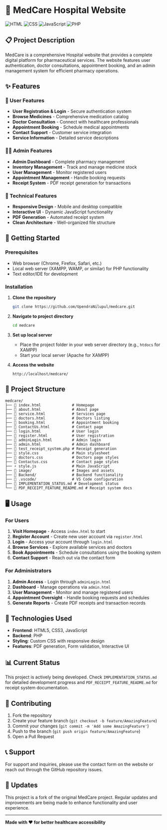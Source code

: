 # 💊 MedCare Hospital Website

![HTML](https://img.shields.io/badge/HTML5-E34F26?style=for-the-badge&logo=html5&logoColor=white)
![CSS](https://img.shields.io/badge/CSS3-1572B6?style=for-the-badge&logo=css3&logoColor=white)
![JavaScript](https://img.shields.io/badge/JavaScript-F7DF1E?style=for-the-badge&logo=javascript&logoColor=black)
![PHP](https://img.shields.io/badge/PHP-777BB4?style=for-the-badge&logo=php&logoColor=white)

## 📋 Project Description
MedCare is a comprehensive Hospital website that provides a complete digital platform for pharmaceutical services. The website features user authentication, doctor consultations, appointment booking, and an admin management system for efficient pharmacy operations.

## ✨ Features

### 🔐 User Features
- **User Registration & Login** - Secure authentication system
- **Browse Medicines** - Comprehensive medication catalog
- **Doctor Consultation** - Connect with healthcare professionals
- **Appointment Booking** - Schedule medical appointments
- **Contact Support** - Customer service integration
- **Service Information** - Detailed service descriptions

### 👨‍💼 Admin Features
- **Admin Dashboard** - Complete pharmacy management
- **Inventory Management** - Track and manage medicine stock
- **User Management** - Monitor registered users
- **Appointment Management** - Handle booking requests
- **Receipt System** - PDF receipt generation for transactions

### 🎨 Technical Features
- **Responsive Design** - Mobile and desktop compatible
- **Interactive UI** - Dynamic JavaScript functionality
- **PDF Generation** - Automated receipt system
- **Clean Architecture** - Well-organized file structure

## 🚀 Getting Started

### Prerequisites
- Web browser (Chrome, Firefox, Safari, etc.)
- Local web server (XAMPP, WAMP, or similar) for PHP functionality
- Text editor/IDE for development

### Installation
1. **Clone the repository**
   ```bash
   git clone https://github.com/UpendraNilupul/medcare.git
   ```

2. **Navigate to project directory**
   ```bash
   cd medcare
   ```

3. **Set up local server**
   - Place the project folder in your web server directory (e.g., `htdocs` for XAMPP)
   - Start your local server (Apache for XAMPP)

4. **Access the website**
   ```
   http://localhost/medcare/
   ```

## 📁 Project Structure
```
medcare/
├── 📄 index.html              # Homepage
├── 📄 about.html              # About page
├── 📄 service.html            # Services page
├── 📄 doctors.html            # Doctors listing
├── 📄 booking.html            # Appointment booking
├── 📄 ContactUs.html          # Contact page
├── 📄 login.html              # User login
├── 📄 register.html           # User registration
├── 📄 adminLogin.html         # Admin login
├── 📄 admin.html              # Admin dashboard
├── 📄 test_receipt_system.php # Receipt generation
├── 🎨 style.css               # Main stylesheet
├── 🎨 doctors.css             # Doctors page styles
├── 🎨 Contactus.css           # Contact page styles
├── ⚡ style.js                # Main JavaScript
├── 📁 image/                  # Images and assets
├── 📁 Backend/                # Backend functionality
├── 📁 .vscode/                # VS Code configuration
├── 📄 IMPLEMENTATION_STATUS.md # Development status
└── 📄 PDF_RECEIPT_FEATURE_README.md # Receipt system docs
```

## 🖥️ Usage

### For Users
1. **Visit Homepage** - Access `index.html` to start
2. **Register Account** - Create new user account via `register.html`
3. **Login** - Access your account through `login.html`
4. **Browse Services** - Explore available services and doctors
5. **Book Appointments** - Schedule consultations using the booking system
6. **Contact Support** - Reach out via the contact form

### For Administrators
1. **Admin Access** - Login through `adminLogin.html`
2. **Dashboard** - Manage operations via `admin.html`
3. **User Management** - Monitor and manage registered users
4. **Appointment Oversight** - Handle booking requests and schedules
5. **Generate Reports** - Create PDF receipts and transaction records

## 🔧 Technologies Used
- **Frontend**: HTML5, CSS3, JavaScript
- **Backend**: PHP
- **Styling**: Custom CSS with responsive design
- **Features**: PDF generation, Form validation, Interactive UI

## 📊 Current Status
This project is actively being developed. Check `IMPLEMENTATION_STATUS.md` for detailed development progress and `PDF_RECEIPT_FEATURE_README.md` for receipt system documentation.

## 🤝 Contributing
1. Fork the repository
2. Create your feature branch (`git checkout -b feature/AmazingFeature`)
3. Commit your changes (`git commit -m 'Add some AmazingFeature'`)
4. Push to the branch (`git push origin feature/AmazingFeature`)
5. Open a Pull Request

## 📞 Support
For support and inquiries, please use the contact form on the website or reach out through the GitHub repository issues.

## 🔄 Updates
This project is a fork of the original MedCare project. Regular updates and improvements are being made to enhance functionality and user experience.

---

**Made with ❤️ for better healthcare accessibility**
